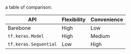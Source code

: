 a table of comparison:

| API           | Flexibility | Convenience |
|---------------|-------------|-------------|
| Barebone      | High        | Low         |
| `tf.keras.Model`     | High        | Medium      |
| `tf.keras.Sequential` | Low         | High        |
